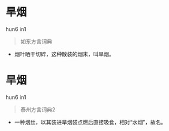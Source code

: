# 旱烟
hun6 in1
> 如东方言词典
- 烟叶晒干切碎，这种散装的烟末，叫旱烟。


# 旱烟
hun6 in1
> 泰州方言词典2
- 一种烟丝，以其装进旱烟袋点燃后直接吸食，相对“水烟”，故名。